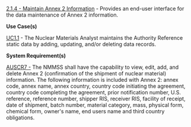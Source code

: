 <a href="https://dev.azure.com/Link-Technologies/NMMSS%20Requirements/_workitems/edit/55/" target="_blank">2.1.4 - Maintain Annex 2 Information</a> - Provides an end-user interface for the data maintenance of Annex 2 information.


**Use Case(s)**

<a href="https://dev.azure.com/Link-Technologies/NMMSS%20Requirements/_workitems/edit/10/" target="_blank">UC1.1</a> - The Nuclear Materials Analyst maintains the Authority Reference static data by adding, updating, and/or deleting data records.

**System Requirement(s)**

<a href="https://dev.azure.com/Link-Technologies/NMMSS%20Requirements/_workitems/edit/66/" target="_blank">AUSCR7  -</a> The NMMSS shall have the capability to view, edit, add, and delete Annex 2 (confirmation of the shipment of nuclear material) information. The following information is included with Annex 2: annex code, annex name, annex country, country code initiating the agreement, country code completing the agreement, prior notification number, U.S. reference, reference number, shipper RIS, receiver RIS, facility of receipt, date of shipment, batch number, material category, mass, physical form, chemical form, owner's name, end users name and third country obligations.